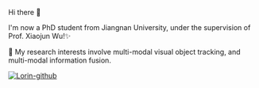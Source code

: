 Hi there 👋

I'm now a PhD student from Jiangnan University, under the supervision of Prof. Xiaojun Wu!✨

🔭 My research interests involve multi-modal visual object tracking, and multi-modal information fusion.


[![Lorin-github](https://github-readme-stats.vercel.app/api?username=Zhangyong-Tang)](https://github.com/anuraghazra/github-readme-stats)
